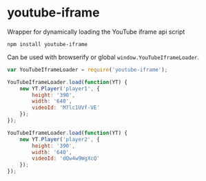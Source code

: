 # youtube-iframe
Wrapper for dynamically loading the YouTube iframe api script

```
npm install youtube-iframe
```

Can be used with browserify or global `window.YouTubeIframeLoader`.


```js
var YouTubeIframeLoader = require('youtube-iframe');

YouTubeIframeLoader.load(function(YT) {
	new YT.Player('player1', {
		height: '390',
		width: '640',
		videoId: 'M7lc1UVf-VE'
	});
});

YouTubeIframeLoader.load(function(YT) {
	new YT.Player('player2', {
		height: '390',
		width: '640',
		videoId: 'dQw4w9WgXcQ'
	});
});
```
